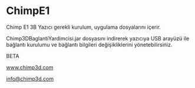 # ChimpE1

Chimp E1 3B Yazıcı gerekli kurulum, uygulama dosyalarını içerir.

Chimp3DBaglantiYardimcisi.jar dosyasını indirerek yazıcıya USB arayüzü ile bağlantı kurulumu ve bağlantı bilgileri değişikliklerini yönetebilirsiniz.

BETA

www.chimp3d.com

info@chimp3d.com
